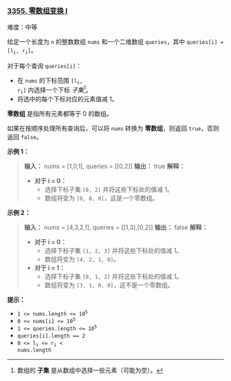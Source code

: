 ### [3355\. 零数组变换 I](https://leetcode.cn/problems/zero-array-transformation-i/)

难度：中等

给定一个长度为 `n` 的整数数组 `nums` 和一个二维数组 `queries`，其中 <code>queries[i] = [l<sub>i</sub>, r<sub>i</sub>]</code>。

对于每个查询 `queries[i]`：

- 在 `nums` 的下标范围 <code>[l<sub>i</sub>, r<sub>i</sub>]</code> 内选择一个下标 _子集_[^1]。
- 将选中的每个下标对应的元素值减 1。

**零数组** 是指所有元素都等于 0 的数组。

如果在按顺序处理所有查询后，可以将 `nums` 转换为 **零数组**，则返回 `true`，否则返回 `false`。

**示例 1：**

> **输入：** nums = [1,0,1], queries = \[[0,2]]
> **输出：** true
> **解释：**
>
> - **对于 i = 0：**
>   - 选择下标子集 `[0, 2]` 并将这些下标处的值减 1。
>   - 数组将变为 `[0, 0, 0]`，这是一个零数组。

**示例 2：**

> **输入：** nums = [4,3,2,1], queries = \[[1,3],[0,2]]
> **输出：** false
> **解释：**
>
> - **对于 i = 0：**
>   - 选择下标子集 `[1, 2, 3]` 并将这些下标处的值减 1。
>   - 数组将变为 `[4, 2, 1, 0]`。
> - **对于 i = 1：**
>   - 选择下标子集 `[0, 1, 2]` 并将这些下标处的值减 1。
>   - 数组将变为 `[3, 1, 0, 0]`，这不是一个零数组。

**提示：**

- <code>1 <= nums.length <= 10<sup>5</sup></code>
- <code>0 <= nums[i] <= 10<sup>5</sup></code>
- <code>1 <= queries.length <= 10<sup>5</sup></code>
- <code>queries[i].length == 2</code>
- <code>0 <= l<sub>i</sub> <= r<sub>i</sub> < nums.length</code>

[^1]: 数组的 **子集** 是从数组中选择一些元素（可能为空）。
